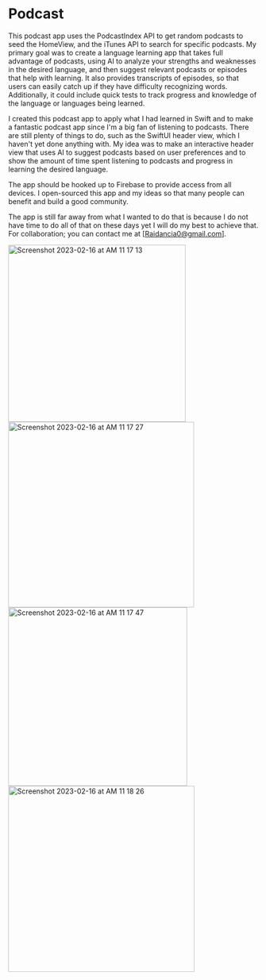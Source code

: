 # Podcast

This podcast app uses the PodcastIndex API to get random podcasts to seed the HomeView, and the iTunes API to search for specific podcasts. My primary goal was to create a language learning app that takes full advantage of podcasts, using AI to analyze your strengths and weaknesses in the desired language, and then suggest relevant podcasts or episodes that help with learning. It also provides transcripts of episodes, so that users can easily catch up if they have difficulty recognizing words. Additionally, it could include quick tests to track progress and knowledge of the language or languages being learned. 

I created this podcast app to apply what I had learned in Swift and to make a fantastic podcast app since I'm a big fan of listening to podcasts. There are still plenty of things to do, such as the SwiftUI header view, which I haven't yet done anything with. My idea was to make an interactive header view that uses AI to suggest podcasts based on user preferences and to show the amount of time spent listening to podcasts and progress in learning the desired language.

The app should be hooked up to Firebase to provide access from all devices. I open-sourced this app and my ideas so that many people can benefit and build a good community.


The app is still far away from what I wanted to do that is because I do not have time to do all of that on these days yet I will do my best to achieve that. For collaboration; you can contact me at [Raidancia0@gmail.com].










<img width="357" alt="Screenshot 2023-02-16 at AM 11 17 13" src="https://user-images.githubusercontent.com/92235772/219337353-a8b09448-09a7-48b7-b5a3-24e61625aba1.png">
<img width="374" alt="Screenshot 2023-02-16 at AM 11 17 27" src="https://user-images.githubusercontent.com/92235772/219337371-8455ca19-33c5-472b-b6a3-158c34d887a8.png">
<img width="360" alt="Screenshot 2023-02-16 at AM 11 17 47" src="https://user-images.githubusercontent.com/92235772/219337382-be662f0f-c1e5-4d4a-b9b0-f50605644e94.png">
<img width="375" alt="Screenshot 2023-02-16 at AM 11 18 26" src="https://user-images.githubusercontent.com/92235772/219337392-62c7e837-e001-4b04-a9ea-f3594b7477a0.png">
